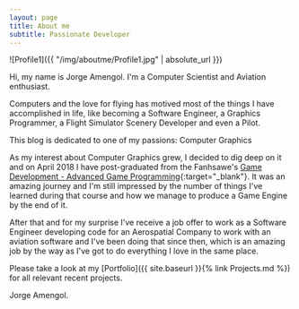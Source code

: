 ```yaml
---
layout: page
title: About me
subtitle: Passionate Developer
---
```


![Profile1]({{ "/img/aboutme/Profile1.jpg" | absolute_url }})

Hi, my name is Jorge Amengol. I'm a Computer Scientist and Aviation enthusiast.  

Computers and the love for flying has motived most of the things I have accomplished in life, like becoming a Software Engineer, a Graphics Programmer, a Flight Simulator Scenery Developer and even a Pilot.

This blog is dedicated to one of my passions: Computer Graphics

As my interest about Computer Graphics grew, I decided to dig deep on it and on April 2018 I have post-graduated from the Fanhsawe's [Game Development - Advanced Game Programming](https://www.fanshawec.ca/programs-and-courses/program/gdp1-game-development-advanced-programming/next-year){:target="_blank"}. It was an amazing journey and I'm still impressed by the number of things I've learned during that course and how we manage to produce a Game Engine by the end of it.

After that and for my surprise I've receive a job offer to work as a Software Engineer developing code for an Aerospatial Company to work with an aviation software and I've been doing that since then, which is an amazing job by the way as I've got to do everything I love in the same place. 

Please take a look at my [Portfolio]({{ site.baseurl }}{% link Projects.md %}) for all relevant recent projects.  

Jorge Amengol.

